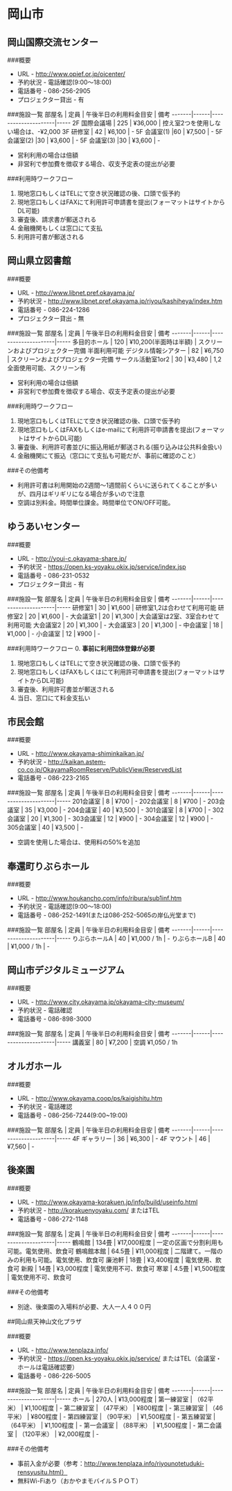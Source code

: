 # 岡山市

## 岡山国際交流センター

###概要
* URL - http://www.opief.or.jp/oicenter/
* 予約状況 - 電話確認(9:00～18:00)
* 電話番号 - 086-256-2905
* プロジェクター貸出 - 有

###施設一覧
 部屋名 | 定員 | 午後半日の利用料金目安 | 備考 
-------|------|---------------------|-----
 2F 国際会議場 | 225 | ¥36,000 | 控え室2つを使用しない場合は、-¥2,000 
 3F 研修室 | 42 | ¥6,100 | - 
 5F 会議室(1) |60 | ¥7,500 | - 
 5F 会議室(2) |30 | ¥3,600 | - 
 5F 会議室(3) |30 | ¥3,600 | -  

* 営利利用の場合は倍額
* 非営利で参加費を徴収する場合、収支予定表の提出が必要


###利用時ワークフロー
1. 現地窓口もしくはTELにて空き状況確認の後、口頭で仮予約
2. 現地窓口もしくはFAXにて利用許可申請書を提出(フォーマットはサイトからDL可能)
3. 審査後、請求書が郵送される
4. 金融機関もしくは窓口にて支払
5. 利用許可書が郵送される


## 岡山県立図書館

###概要
* URL - http://www.libnet.pref.okayama.jp/
* 予約状況 - http://www.libnet.pref.okayama.jp/riyou/kashiheya/index.htm
* 電話番号 - 086-224-1286
* プロジェクター貸出 - 無

###施設一覧
 部屋名 | 定員 | 午後半日の利用料金目安 | 備考 
-------|------|---------------------|-----
 多目的ホール | 120 | ¥10,200(半面時は半額) | スクリーンおよびプロジェクター完備 半面利用可能
 デジタル情報シアター | 82 | ¥6,750 | スクリーンおよびプロジェクター完備
 サークル活動室1or2 | 30 | ¥3,480 | 1,2全面使用可能、スクリーン有

* 営利利用の場合は倍額
* 非営利で参加費を徴収する場合、収支予定表の提出が必要

###利用時ワークフロー
1. 現地窓口もしくはTELにて空き状況確認の後、口頭で仮予約
2. 現地窓口もしくはFAXもしくはe-mailにて利用許可申請書を提出(フォーマットはサイトからDL可能)
3. 審査後、利用許可書並びに振込用紙が郵送される(振り込みは公共料金扱い)
4. 金融機関にて振込（窓口にて支払も可能だが、事前に確認のこと）

###その他備考
* 利用許可書は利用開始の2週間～1週間前くらいに送られてくることが多いが、四月はギリギリになる場合が多いので注意
* 空調は別料金。時間単位課金。時間単位でON/OFF可能。


## ゆうあいセンター

###概要
* URL - http://youi-c.okayama-share.jp/
* 予約状況 - https://open.ks-yoyaku.okix.jp/service/index.jsp
* 電話番号 - 086-231-0532
* プロジェクター貸出 - 有

###施設一覧
 部屋名 | 定員 | 午後半日の利用料金目安 | 備考 
-------|------|---------------------|-----
 研修室1 | 30 | ¥1,600 | 研修室1,2は合わせて利用可能
 研修室2 | 20 | ¥1,600 | - 
 大会議室1 | 20 | ¥1,300 | 大会議室は2室、3室合わせて利用可能
 大会議室2 | 20 | ¥1,300 | - 
 大会議室3 | 20 | ¥1,300 | - 
 中会議室 | 18 | ¥1,000 | - 
 小会議室 | 12 | ¥900 | - 

###利用時ワークフロー
0. **事前に利用団体登録が必要**
1. 現地窓口もしくはTELにて空き状況確認の後、口頭で仮予約
2. 現地窓口もしくはFAXもしくはにて利用許可申請書を提出(フォーマットはサイトからDL可能)
3. 審査後、利用許可書並が郵送される
4. 当日、窓口にて料金支払い


## 市民会館

###概要
* URL - http://www.okayama-shiminkaikan.jp/
* 予約状況 - http://kaikan.astem-co.co.jp/OkayamaRoomReserve/PublicView/ReservedList
* 電話番号 - 086-223-2165

###施設一覧
 部屋名 | 定員 | 午後半日の利用料金目安 | 備考 
-------|------|---------------------|-----
 201会議室 | 8 | ¥700 | -
 202会議室 | 8 | ¥700 | -
 203会議室 | 35 | ¥3,000 | -
 204会議室 | 40 | ¥3,500 | -
 301会議室 | 8 | ¥700 | -
 302会議室 | 20 | ¥1,300 | -
 303会議室 | 12 | ¥900 | -
 304会議室 | 12 | ¥900 | -
 305会議室 | 40 | ¥3,500 | -

* 空調を使用した場合は、使用料の50%を追加


## 奉還町りぶらホール

###概要
* URL - http://www.houkancho.com/info/ribura/sub1inf.htm 
* 予約状況 - 電話確認(9:00～18:00)
* 電話番号 - 086-252-1491(または086-252-5065の岸仏光堂まで)

###施設一覧
 部屋名 | 定員 | 午後半日の利用料金目安 | 備考 
-------|------|---------------------|-----
 りぶらホールA | 40 | ¥1,000 / 1h | -
 りぶらホールB | 40 | ¥1,000 / 1h | -


## 岡山市デジタルミュージアム

###概要
* URL - http://www.city.okayama.jp/okayama-city-museum/ 
* 予約状況 - 電話確認
* 電話番号 - 086-898-3000

###施設一覧
部屋名 | 定員 | 午後半日の利用料金目安 | 備考 
-------|------|---------------------|-----
 講義室 | 80 | ¥7,200 | 空調 ¥1,050 / 1h



## オルガホール

###概要
* URL - http://www.okayama.coop/ps/kaigishitu.htm 
* 予約状況 - 電話確認
* 電話番号 - 086-256-7244(9:00~19:00)

###施設一覧
部屋名 | 定員 | 午後半日の利用料金目安 | 備考 
-------|------|---------------------|-----
 4F ギャラリー | 36 | ¥6,300 | -
 4F マウント | 46 | ¥7,560 | -


## 後楽園

###概要
* URL - http://www.okayama-korakuen.jp/info/build/useinfo.html
* 予約状況 - http://korakuenyoyaku.com/ またはTEL
* 電話番号 - 086-272-1148


###施設一覧
 部屋名 | 定員 | 午後半日の利用料金目安 | 備考 
-------|------|---------------------|-----
 鶴鳴館 | 134畳 | ¥17,000程度 | 一定の区画で分割利用も可能。電気使用、飲食可
 鶴鳴館本館 | 64.5畳 | ¥11,000程度 | 二階建て。一階のみの利用も可能。電気使用、飲食可
 廉池軒 | 18畳 | ¥3,400程度 | 電気使用、飲食可
 新殿 | 14畳 | ¥3,000程度 | 電気使用不可、飲食可
 寒翠 | 4.5畳 | ¥1,500程度 | 電気使用不可、飲食可
 
###その他備考
* 別途、後楽園の入場料が必要、大人一人４００円


##岡山県天神山文化プラザ

###概要
* URL - http://www.tenplaza.info/
* 予約状況 - https://open.ks-yoyaku.okix.jp/service/ またはTEL（会議室・ホールは電話確認要）
* 電話番号 - 086-226-5005

###施設一覧
 部屋名 | 定員 | 午後半日の利用料金目安 | 備考 
 -------|------|---------------------|-----
ホール | 270人 | ¥13,000程度 | 
 第一練習室 | （62平米） | ¥1,100程度 | -
 第二練習室 | （47平米） | ¥800程度 | -
 第三練習室 | （46平米） | ¥800程度 | -
 第四練習室 | （90平米） | ¥1,500程度 | -
 第五練習室 | （64平米） | ¥1,100程度 | -
 第一会議室 | （88平米） | ¥1,500程度 | -
 第二会議室 | （120平米） | ¥2,000程度 | -
 
###その他備考
* 事前入金が必要（参考：http://www.tenplaza.info/riyounotetuduki-rensyusitu.html）
* 無料Wi-Fiあり（おかやまモバイルＳＰＯＴ）
